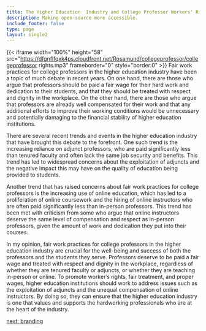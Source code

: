 ```yaml
---
title: The Higher Education  Industry and College Professor Workers' Rights
description: Making open-source more accessible.
include_footer: false
type: page
layout: single2
---
```



{{< iframe width="100%" height="58" src="https://dfgnflfqxk4ps.cloudfront.net/Rosamund/collegeprofessor/collegeprofessor rights.mp3" frameborder="0" style="border:0" >}}
Fair work practices for college professors in the higher education industry have been a topic of much debate in recent years. On one hand, there are those who argue that professors should be paid a fair wage for their hard work and dedication to their students, and that they should be treated with respect and dignity in the workplace. On the other hand, there are those who argue that professors are already well compensated for their work and that any additional efforts to improve their working conditions would be unnecessary and potentially damaging to the financial stability of higher education institutions.

There are several recent trends and events in the higher education industry that have brought this debate to the forefront. One such trend is the increasing reliance on adjunct professors, who are paid significantly less than tenured faculty and often lack the same job security and benefits. This trend has led to widespread concerns about the exploitation of adjuncts and the negative impact this may have on the quality of education being provided to students.

Another trend that has raised concerns about fair work practices for college professors is the increasing use of online education, which has led to a proliferation of online coursework and the hiring of online instructors who are often paid significantly less than in-person professors. This trend has been met with criticism from some who argue that online instructors deserve the same level of compensation and respect as in-person professors, given the amount of work and dedication they put into their courses.

In my opinion, fair work practices for college professors in the higher education industry are crucial for the well-being and success of both the professors and the students they serve. Professors deserve to be paid a fair wage and treated with respect and dignity in the workplace, regardless of whether they are tenured faculty or adjuncts, or whether they are teaching in-person or online. To promote worker’s rights, fair treatment, and proper wages, higher education institutions should work to address issues such as the exploitation of adjuncts and the unequal compensation of online instructors. By doing so, they can ensure that the higher education industry is one that values and supports the hardworking professionals who are at the heart of the industry.


<a href="https://workdojos.com/collegeprofessor/branding">next: branding</a>
